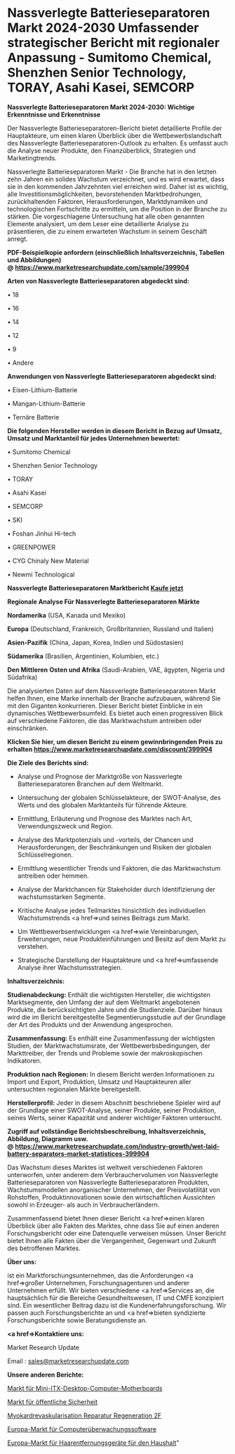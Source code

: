 # Nassverlegte Batterieseparatoren Markt 2024-2030 Umfassender strategischer Bericht mit regionaler Anpassung - Sumitomo Chemical, Shenzhen Senior Technology, TORAY, Asahi Kasei, SEMCORP

<strong>Nassverlegte Batterieseparatoren Markt 2024-2030: Wichtige Erkenntnisse und Erkenntnisse</strong>

Der Nassverlegte Batterieseparatoren-Bericht bietet detaillierte Profile der Hauptakteure, um einen klaren Überblick über die Wettbewerbslandschaft des Nassverlegte Batterieseparatoren-Outlook zu erhalten. Es umfasst auch die Analyse neuer Produkte, den Finanzüberblick, Strategien und Marketingtrends.

Nassverlegte Batterieseparatoren Markt - Die Branche hat in den letzten zehn Jahren ein solides Wachstum verzeichnet, und es wird erwartet, dass sie in den kommenden Jahrzehnten viel erreichen wird. Daher ist es wichtig, alle Investitionsmöglichkeiten, bevorstehenden Marktbedrohungen, zurückhaltenden Faktoren, Herausforderungen, Marktdynamiken und technologischen Fortschritte zu ermitteln, um die Position in der Branche zu stärken. Die vorgeschlagene Untersuchung hat alle oben genannten Elemente analysiert, um dem Leser eine detaillierte Analyse zu präsentieren, die zu einem erwarteten Wachstum in seinem Geschäft anregt.

<strong><b>PDF-Beispielkopie anfordern (einschließlich Inhaltsverzeichnis, Tabellen und Abbildungen) @ </b></strong><strong><a href=https://www.marketresearchupdate.com/sample/399904><strong>https://www.marketresearchupdate.com/sample/399904</u></a></strong></strong>

<strong>Arten von Nassverlegte Batterieseparatoren abgedeckt sind:</strong>

• 18 

• 16 

• 14 

• 12 

• 9 

• Andere

<strong>Anwendungen von Nassverlegte Batterieseparatoren abgedeckt sind:</strong>

• Eisen-Lithium-Batterie

• Mangan-Lithium-Batterie

• Ternäre Batterie

<strong>Die folgenden Hersteller werden in diesem Bericht in Bezug auf Umsatz, Umsatz und Marktanteil für jedes Unternehmen bewertet:</strong>

• Sumitomo Chemical

• Shenzhen Senior Technology

• TORAY

• Asahi Kasei

• SEMCORP

• SKI

• Foshan Jinhui Hi-tech

• GREENPOWER

• CYG Chinaly New Material

• Newmi Technological

<strong>Nassverlegte Batterieseparatoren Marktbericht <a href=https://www.marketresearchupdate.com/buynow/399904>Kaufe jetzt</a></strong>

<strong>Regionale Analyse Für Nassverlegte Batterieseparatoren Märkte</strong>

<strong>Nordamerika</strong> (USA, Kanada und Mexiko)

<strong>Europa</strong> (Deutschland, Frankreich, Großbritannien, Russland und Italien)

<strong>Asien-Pazifik</strong> (China, Japan, Korea, Indien und Südostasien)

<strong>Südamerika</strong> (Brasilien, Argentinien, Kolumbien, etc.)

<strong>Den Mittleren</strong> <strong>Osten und Afrika</strong> (Saudi-Arabien, VAE, ägypten, Nigeria und Südafrika)

Die analysierten Daten auf dem Nassverlegte Batterieseparatoren Markt helfen Ihnen, eine Marke innerhalb der Branche aufzubauen, während Sie mit den Giganten konkurrieren. Dieser Bericht bietet Einblicke in ein dynamisches Wettbewerbsumfeld. Es bietet auch einen progressiven Blick auf verschiedene Faktoren, die das Marktwachstum antreiben oder einschränken.

<strong>Klicken Sie hier, um diesen Bericht zu einem gewinnbringenden Preis zu erhalten
</strong><strong><a href=https://www.marketresearchupdate.com/discount/399904>https://www.marketresearchupdate.com/discount/399904</b></u></strong></a>

<strong>Die Ziele des Berichts sind:</strong>

- Analyse und Prognose der Marktgröße von Nassverlegte Batterieseparatoren Branchen auf dem Weltmarkt.

- Untersuchung der globalen Schlüsselakteure, der SWOT-Analyse, des Werts und des globalen Marktanteils für führende Akteure.

- Ermittlung, Erläuterung und Prognose des Marktes nach Art, Verwendungszweck und Region.

- Analyse des Marktpotenzials und -vorteils, der Chancen und Herausforderungen, der Beschränkungen und Risiken der globalen Schlüsselregionen.

- Ermittlung wesentlicher Trends und Faktoren, die das Marktwachstum antreiben oder hemmen.

- Analyse der Marktchancen für Stakeholder durch Identifizierung der wachstumsstarken Segmente.

- Kritische Analyse jedes Teilmarktes hinsichtlich des individuellen Wachstumstrends <a href=>und</a> seines Beitrags zum Markt.

- Um Wettbewerbsentwicklungen <a href=>wie</a> Vereinbarungen, Erweiterungen, neue Produkteinführungen und Besitz auf dem Markt zu verstehen.

- Strategische Darstellung der Hauptakteure und <a href=>umfas</a>sende Analyse ihrer Wachstumsstrategien.

<strong>Inhaltsverzeichnis:</strong>

<strong>Studienabdeckung:</strong> Enthält die wichtigsten Hersteller, die wichtigsten Marktsegmente, den Umfang der auf dem Weltmarkt angebotenen Produkte, die berücksichtigten Jahre und die Studienziele. Darüber hinaus wird die im Bericht bereitgestellte Segmentierungsstudie auf der Grundlage der Art des Produkts und der Anwendung angesprochen.

<strong>Zusammenfassung:</strong> Es enthält eine Zusammenfassung der wichtigsten Studien, der Marktwachstumsrate, der Wettbewerbsbedingungen, der Markttreiber, der Trends und Probleme sowie der makroskopischen Indikatoren.

<strong>Produktion nach Regionen:</strong> In diesem Bericht werden Informationen zu Import und Export, Produktion, Umsatz und Hauptakteuren aller untersuchten regionalen Märkte bereitgestellt.

<strong>Herstellerprofil:</strong> Jeder in diesem Abschnitt beschriebene Spieler wird auf der Grundlage einer SWOT-Analyse, seiner Produkte, seiner Produktion, seines Werts, seiner Kapazität und anderer wichtiger Faktoren untersucht.

<strong><b>Zugriff auf vollständige Berichtsbeschreibung, Inhaltsverzeichnis, Abbildung, Diagramm usw. @ </b></strong><strong><a href=https://www.marketresearchupdate.com/industry-growth/wet-laid-battery-separators-market-statistices-399904>https://www.marketresearchupdate.com/industry-growth/wet-laid-battery-separators-market-statistices-399904</a></strong>

Das Wachstum dieses Marktes ist weltweit verschiedenen Faktoren unterworfen, unter anderem dem Verbrauchervolumen von Nassverlegte Batterieseparatoren von Nassverlegte Batterieseparatoren Produkten, Wachstumsmodellen anorganischer Unternehmen, der Preisvolatilität von Rohstoffen, Produktinnovationen sowie den wirtschaftlichen Aussichten sowohl in Erzeuger- als auch in Verbraucherländern.

Zusammenfassend bietet Ihnen dieser Bericht <a href=>einen</a> klaren Überblick über alle Fakten des Marktes, ohne dass Sie auf einen anderen Forschungsbericht oder eine Datenquelle verweisen müssen. Unser Bericht bietet Ihnen alle Fakten über die Vergangenheit, Gegenwart und Zukunft des betroffenen Marktes.

<strong>Über uns:</strong>

 ist ein Marktforschungsunternehmen, das die Anforderungen <a href=>großer</a> Unternehmen, Forschungsagenturen und anderer Unternehmen erfüllt. Wir bieten verschiedene <a href=>Services</a> an, die hauptsächlich für die Bereiche Gesundheitswesen, IT und CMFE konzipiert sind. Ein wesentlicher Beitrag dazu ist die Kundenerfahrungsforschung. Wir passen auch Forschungsberichte an und <a href=>bieten</a> syndizierte Forschungsberichte sowie Beratungsdienste an.

<strong><a href=>Kontaktiere uns:</a></strong>

Market Research Update

Email : sales@marketresearchupdate.com

<strong>Unsere anderen Berichte:</strong>

<a href=https://www.linkedin.com/pulse/mini-itx-desktop-computer-motherboard-market-1f>Markt für Mini-ITX-Desktop-Computer-Motherboards</a>

<a href=https://www.linkedin.com/pulse/public-safety-security-market-industry-analysis>Markt für öffentliche Sicherheit</a>

<a href=https://www.linkedin.com/pulse/myocardial-revascularization-repair-regeneration-2f>Myokardrevaskularisation Reparatur Regeneration 2F</a>

<a href=https://www.linkedin.com/pulse/europe-computer-surveillance-software-market>Europa-Markt für Computerüberwachungssoftware</a>

<a href=https://www.linkedin.com/pulse/europe-household-hair-removal-devices-market-1f>Europa-Markt für Haarentfernungsgeräte für den Haushalt</a>"
